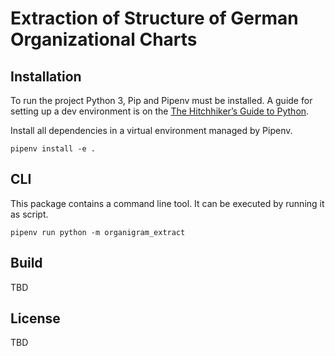 # Extraction of Structure of German Organizational Charts

## Installation

To run the project Python 3, Pip and Pipenv must be installed. A guide for setting up a dev environment is on the [The Hitchhiker’s Guide to Python](https://docs.python-guide.org/).

Install all dependencies in a virtual environment managed by Pipenv.
```
pipenv install -e .
```

## CLI

This package contains a command line tool. It can be executed by running it as script.
```
pipenv run python -m organigram_extract
```

## Build

TBD

## License

TBD